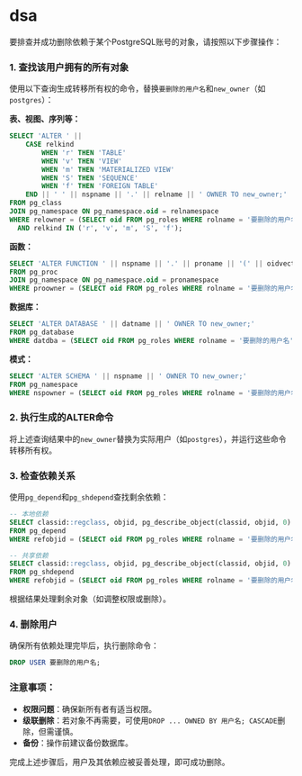 # dsa

要排查并成功删除依赖于某个PostgreSQL账号的对象，请按照以下步骤操作：

### 1. **查找该用户拥有的所有对象**
   使用以下查询生成转移所有权的命令，替换`要删除的用户名`和`new_owner`（如`postgres`）：

   **表、视图、序列等：**
   ```sql
   SELECT 'ALTER ' || 
       CASE relkind
           WHEN 'r' THEN 'TABLE'
           WHEN 'v' THEN 'VIEW'
           WHEN 'm' THEN 'MATERIALIZED VIEW'
           WHEN 'S' THEN 'SEQUENCE'
           WHEN 'f' THEN 'FOREIGN TABLE'
       END || ' ' || nspname || '.' || relname || ' OWNER TO new_owner;'
   FROM pg_class
   JOIN pg_namespace ON pg_namespace.oid = relnamespace
   WHERE relowner = (SELECT oid FROM pg_roles WHERE rolname = '要删除的用户名')
     AND relkind IN ('r', 'v', 'm', 'S', 'f');
   ```

   **函数：**
   ```sql
   SELECT 'ALTER FUNCTION ' || nspname || '.' || proname || '(' || oidvectortypes(proargtypes) || ') OWNER TO new_owner;'
   FROM pg_proc
   JOIN pg_namespace ON pg_namespace.oid = pronamespace
   WHERE proowner = (SELECT oid FROM pg_roles WHERE rolname = '要删除的用户名');
   ```

   **数据库：**
   ```sql
   SELECT 'ALTER DATABASE ' || datname || ' OWNER TO new_owner;'
   FROM pg_database
   WHERE datdba = (SELECT oid FROM pg_roles WHERE rolname = '要删除的用户名');
   ```

   **模式：**
   ```sql
   SELECT 'ALTER SCHEMA ' || nspname || ' OWNER TO new_owner;'
   FROM pg_namespace
   WHERE nspowner = (SELECT oid FROM pg_roles WHERE rolname = '要删除的用户名');
   ```

### 2. **执行生成的ALTER命令**
   将上述查询结果中的`new_owner`替换为实际用户（如`postgres`），并运行这些命令转移所有权。

### 3. **检查依赖关系**
   使用`pg_depend`和`pg_shdepend`查找剩余依赖：

   ```sql
   -- 本地依赖
   SELECT classid::regclass, objid, pg_describe_object(classid, objid, 0) AS object
   FROM pg_depend
   WHERE refobjid = (SELECT oid FROM pg_roles WHERE rolname = '要删除的用户名');

   -- 共享依赖
   SELECT classid::regclass, objid, pg_describe_object(classid, objid, 0) AS object
   FROM pg_shdepend
   WHERE refobjid = (SELECT oid FROM pg_roles WHERE rolname = '要删除的用户名');
   ```

   根据结果处理剩余对象（如调整权限或删除）。

### 4. **删除用户**
   确保所有依赖处理完毕后，执行删除命令：

   ```sql
   DROP USER 要删除的用户名;
   ```

### 注意事项：
- **权限问题**：确保新所有者有适当权限。
- **级联删除**：若对象不再需要，可使用`DROP ... OWNED BY 用户名; CASCADE`删除，但需谨慎。
- **备份**：操作前建议备份数据库。

完成上述步骤后，用户及其依赖应被妥善处理，即可成功删除。